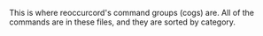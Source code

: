This is where reoccurcord's command groups (cogs) are. All of the commands are in these files, and they are sorted by category.
